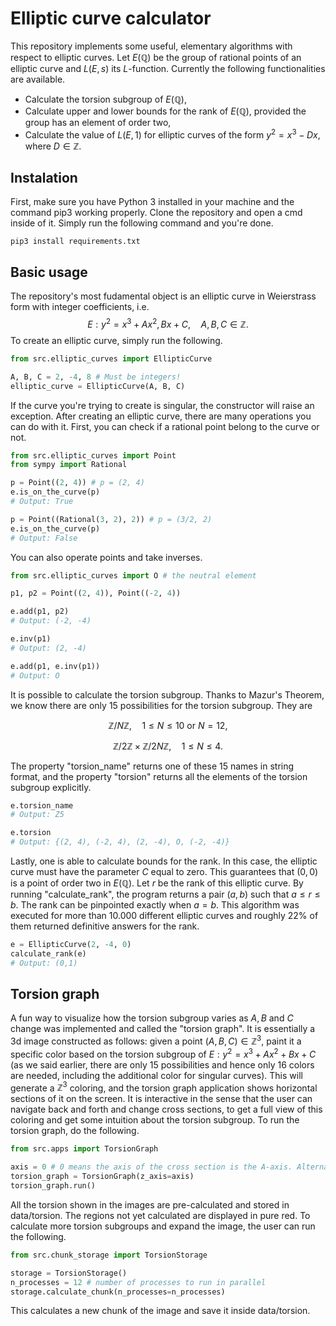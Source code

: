 # Elliptic curve calculator

This repository implements some useful, elementary algorithms with respect to elliptic curves. Let $E(\mathbb{Q})$ be the group of rational points of an elliptic curve and $L(E, s)$ its $L$-function. Currently the following functionalities are available.

- Calculate the torsion subgroup of $E(\mathbb{Q})$,
- Calculate upper and lower bounds for the rank of $E(\mathbb{Q})$, provided the group has an element of order two,
- Calculate the value of $L(E, 1)$ for elliptic curves of the form $y^2 = x^3 - Dx$, where $D \in \mathbb{Z}$.

## Instalation

First, make sure you have Python 3 installed in your machine and the command pip3 working properly. Clone the repository and open a cmd inside of it. Simply run the following command and you're done.

`pip3 install requirements.txt`

## Basic usage

The repository's most fudamental object is an elliptic curve in Weierstrass form with integer coefficients, i.e.
$$E : y^2 = x^3 + Ax^2, Bx + C, \quad A,B,C \in \mathbb{Z}.$$
To create an elliptic curve, simply run the following.

```python
from src.elliptic_curves import EllipticCurve

A, B, C = 2, -4, 8 # Must be integers!
elliptic_curve = EllipticCurve(A, B, C)
```
If the curve you're trying to create is singular, the constructor will raise an exception. After creating an elliptic curve, there are many operations you can do with it. First, you can check if a rational point belong to the curve or not.

```python
from src.elliptic_curves import Point
from sympy import Rational

p = Point((2, 4)) # p = (2, 4)
e.is_on_the_curve(p)
# Output: True

p = Point((Rational(3, 2), 2)) # p = (3/2, 2)
e.is_on_the_curve(p)
# Output: False
```

You can also operate points and take inverses.

```python
from src.elliptic_curves import O # the neutral element

p1, p2 = Point((2, 4)), Point((-2, 4))

e.add(p1, p2)
# Output: (-2, -4)

e.inv(p1)
# Output: (2, -4)

e.add(p1, e.inv(p1))
# Output: O
```

It is possible to calculate the torsion subgroup. Thanks to Mazur's Theorem, we know there are only 15 possibilities for the torsion subgroup. They are

$$\mathbb{Z}/N\mathbb{Z}, \quad 1 \leq N \leq 10 \text{ or } N = 12,$$

$$\mathbb{Z}/2\mathbb{Z} \times \mathbb{Z}/2N\mathbb{Z}, \quad 1 \leq N \leq 4.$$

The property "torsion_name" returns one of these 15 names in string format, and the property "torsion" returns all the elements of the torsion subgroup explicitly.

```python
e.torsion_name
# Output: Z5

e.torsion
# Output: {(2, 4), (-2, 4), (2, -4), O, (-2, -4)}
```

Lastly, one is able to calculate bounds for the rank. In this case, the elliptic curve must have the parameter $C$ equal to zero. This guarantees that $(0,0)$ is a point of order two in $E(\mathbb{Q})$. Let $r$ be the rank of this elliptic curve. By running "calculate_rank", the program returns a pair $(a,b)$ such that $a \leq r \leq b$. The rank can be pinpointed exactly when $a = b$. This algorithm was executed for more than 10.000 different elliptic curves and roughly 22% of them returned definitive answers for the rank.

```python
e = EllipticCurve(2, -4, 0)
calculate_rank(e)
# Output: (0,1)
```

## Torsion graph

A fun way to visualize how the torsion subgroup varies as $A, B$ and $C$ change was implemented and called the "torsion graph". It is essentially a 3d image constructed as follows: given a point $(A, B, C) \in \mathbb{Z}^3$, paint it a specific color based on the torsion subgroup of $E : y^2 = x^3 + Ax^2 + Bx + C$ (as we said earlier, there are only 15 possibilities and hence only 16 colors are needed, including the additional color for singular curves). This will generate a $\mathbb{Z}^3$ coloring, and the torsion graph application shows horizontal sections of it on the screen. It is interactive in the sense that the user can navigate back and forth and change cross sections, to get a full view of this coloring and get some intuition about the torsion subgroup. To run the torsion graph, do the following.


```python
from src.apps import TorsionGraph

axis = 0 # 0 means the axis of the cross section is the A-axis. Alternatively, axis=1 corresponds to B, and axis=2 to C.
torsion_graph = TorsionGraph(z_axis=axis)
torsion_graph.run()
```

All the torsion shown in the images are pre-calculated and stored in data/torsion. The regions not yet calculated are displayed in pure red. To calculate more torsion subgroups and expand the image, the user can run the following.


```python
from src.chunk_storage import TorsionStorage

storage = TorsionStorage()
n_processes = 12 # number of processes to run in parallel
storage.calculate_chunk(n_processes=n_processes)
```

This calculates a new chunk of the image and save it inside data/torsion.
